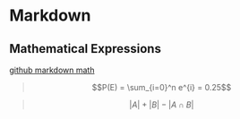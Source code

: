 # Markdown
## Mathematical Expressions

[github markdown math](https://docs.github.com/en/get-started/writing-on-github/working-with-advanced-formatting/writing-mathematical-expressions)

> $$P(E) = \sum_{i=0}^n e^{i} = 0.25$$


> $$|A| + |B| - |A \cap B|$$